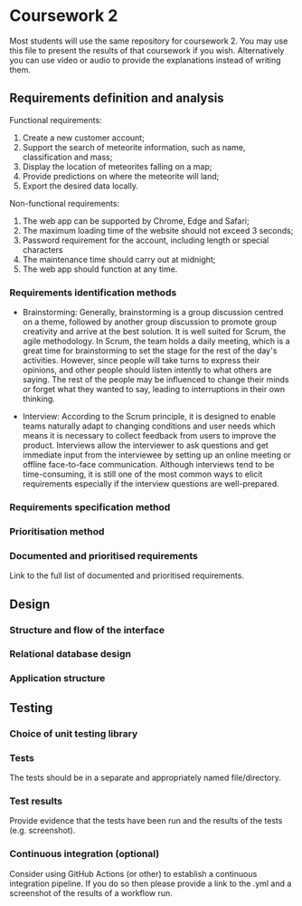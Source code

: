 # Coursework 2

 Most students will use the same repository for coursework 2. You may use this file to present the results of that
 coursework if you wish. Alternatively you can use video or audio to provide the explanations instead of writing them.

 ## Requirements definition and analysis
 Functional requirements: 
 1. Create a new customer account;
 2. Support the search of meteorite information, such as name, classification and mass;
 3. Display the location of meteorites falling on a map;
 4. Provide predictions on where the meteorite will land;
 5. Export the desired data locally.

 Non-functional requirements:
 1. The web app can be supported by Chrome, Edge and Safari;
 2. The maximum loading time of the website should not exceed 3 seconds;
 3. Password requirement for the account, including length or special characters
 4. The maintenance time should carry out at midnight;
 5. The web app should function at any time.

 ### Requirements identification methods
 - Brainstorming: Generally, brainstorming is a group discussion centred on a theme, followed by another group discussion 
   to promote group creativity and arrive at the best solution. It is well suited for Scrum, the agile methodology. In Scrum, 
   the team holds a daily meeting, which is a great time for brainstorming to set the stage for the rest of the day's activities.
   However, since people will take turns to express their opinions, and other people should listen intently to what others 
   are saying. The rest of the people may be influenced to change their minds or forget what they wanted to say, leading
   to interruptions in their own thinking.


 - Interview: According to the Scrum principle, it is designed to enable teams naturally adapt to changing conditions and
   user needs which means it is necessary to collect feedback from users to improve the product. Interviews allow the interviewer
   to ask questions and get immediate input from the interviewee by setting up an online meeting or offline face-to-face
   communication. Although interviews tend to be time-consuming, it is still one of the most common ways to elicit requirements
   especially if the interview questions are well-prepared.
 
 ### Requirements specification method
 


 ### Prioritisation method


 ### Documented and prioritised requirements
 Link to the full list of documented and prioritised requirements.


 ## Design
 ### Structure and flow of the interface
 

 ### Relational database design

 ### Application structure


 ## Testing
 ### Choice of unit testing library

 ### Tests
 The tests should be in a separate and appropriately named file/directory.

 ### Test results
 Provide evidence that the tests have been run and the results of the tests (e.g. screenshot).

 ### Continuous integration (optional)
 Consider using GitHub Actions (or other) to establish a continuous integration pipeline. If you do so then please provide a link to the .yml and a screenshot of the results of a workflow run.